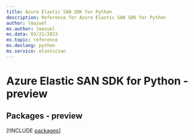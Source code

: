 ```yaml
---
title: Azure Elastic SAN SDK for Python
description: Reference for Azure Elastic SAN SDK for Python
author: lmazuel
ms.author: lmazuel
ms.data: 03/21/2023
ms.topic: reference
ms.devlang: python
ms.service: elasticsan
---
```

# Azure Elastic SAN SDK for Python - preview
## Packages - preview
[!INCLUDE [packages](elastic-san-index.md)]